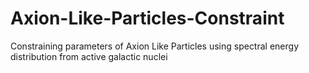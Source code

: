# Axion-Like-Particles-Constraint
Constraining parameters of Axion Like Particles using spectral energy distribution from active galactic nuclei
